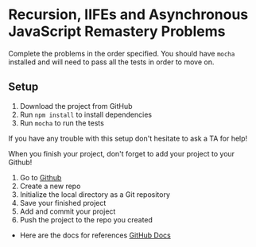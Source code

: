 # Recursion, IIFEs and Asynchronous JavaScript Remastery Problems

Complete the problems in the order specified. You should have `mocha` installed
and will need to pass all the tests in order to move on.

## Setup

1. Download the project from GitHub
2. Run `npm install` to install dependencies
3. Run `mocha` to run the tests

If you have any trouble with this setup don't hesitate to ask a TA for help!

When you finish your project, don't forget to add your project to your Github!

  1. Go to [Github][github]
  2. Create a new repo
  3. Initialize the local directory as a Git repository
  4. Save your finished project
  5. Add and commit your project
  6. Push the project to the repo you created

- Here are the docs for references [GitHub Docs][GitHub Docs]

[github]: https://github.com/
[GitHub Docs]: https://docs.github.com/en/free-pro-team@latest/github/importing-your-projects-to-github/adding-an-existing-project-to-github-using-the-command-line